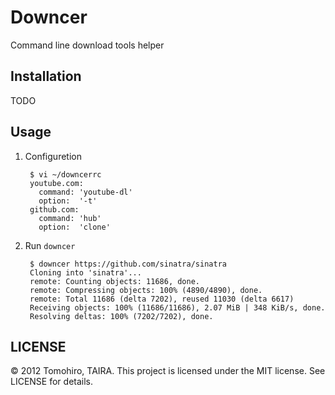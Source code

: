 Downcer
================================================================================

Command line download tools helper

Installation
-------------------------------------------------------------------------------

TODO


Usage
-------------------------------------------------------------------------------

1. Configuretion

        $ vi ~/downcerrc
        youtube.com:
          command: 'youtube-dl'
          option:  '-t'
        github.com:
          command: 'hub'
          option:  'clone'

2. Run `downcer`

        $ downcer https://github.com/sinatra/sinatra
        Cloning into 'sinatra'...
        remote: Counting objects: 11686, done.
        remote: Compressing objects: 100% (4890/4890), done.
        remote: Total 11686 (delta 7202), reused 11030 (delta 6617)
        Receiving objects: 100% (11686/11686), 2.07 MiB | 348 KiB/s, done.
        Resolving deltas: 100% (7202/7202), done.


LICENSE
--------------------------------------------------------------------------------

&copy; 2012 Tomohiro, TAIRA.
This project is licensed under the MIT license.
See LICENSE for details.
